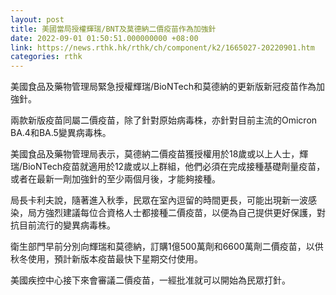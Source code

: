 ```yaml
---
layout: post
title: 美國當局授權輝瑞/BNT及莫德納二價疫苗作為加強針
date: 2022-09-01 01:50:51.000000000 +08:00
link: https://news.rthk.hk/rthk/ch/component/k2/1665027-20220901.htm
categories: rthk
---
```


美國食品及藥物管理局緊急授權輝瑞/BioNTech和莫德納的更新版新冠疫苗作為加強針。

兩款新版疫苗同屬二價疫苗，除了針對原始病毒株，亦針對目前主流的Omicron BA.4和BA.5變異病毒株。

美國食品及藥物管理局表示，莫德納二價疫苗獲授權用於18歲或以上人士，輝瑞/BioNTech疫苗就適用於12歲或以上群組，他們必須在完成接種基礎劑量疫苗，或者在最新一劑加強針的至少兩個月後，才能夠接種。

局長卡利夫說，隨著進入秋季，民眾在室內逗留的時間更長，可能出現新一波感染，局方強烈建議每位合資格人士都接種二價疫苗，以便為自己提供更好保護，對抗目前流行的變異病毒株。

衛生部門早前分別向輝瑞和莫德納，訂購1億500萬劑和6600萬劑二價疫苗，以供秋冬使用，預計新版本疫苗最快下星期交付使用。

美國疾控中心接下來會審議二價疫苗，一經批准就可以開始為民眾打針。
